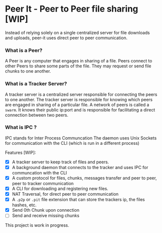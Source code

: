 # Peer It - Peer to Peer file sharing [WIP]

Instead of relying solely on a single centralized server for file downloads and uploads, peer-it uses direct peer to peer communication.

### What is a Peer?
A Peer is any computer that engages in sharing of a file.
Peers connect to other Peers to share some parts of the file.
They may request or send file chunks to one another.

### What is a Tracker Server?
A tracker server is a centralized server responsible for connecting the peers to one another.
The tracker server is responsible for knowing which peers are engaged in sharing of a particular file.
A network of peers is called a `swarm`.
It knows their public ip:port and is responsible for facilitating a direct connection between two peers.

### What is IPC ?
IPC stands for Inter Process Communcation
The daemon uses Unix Sockets for communication with the CLI (which is run in a different process)

Features [WIP]:
- [x] A tracker server to keep track of files and peers.
- [x] A background daemon that connects to the tracker and uses IPC for communcation with the CLI
- [x] A custom protocol for files, chunks, messages transfer and peer to peer, peer to tracker communication
- [x] A CLI for downloading and registering new files.
- [x] NAT Traversal, for direct peer to peer communication
- [x] A `.p2p` or `.pit` file extension that can store the trackers ip, the files hashes, etc.
- [x] Send 0th Chunk upon connection
- [ ] Send and receive missing chunks

This project is work in progress.
